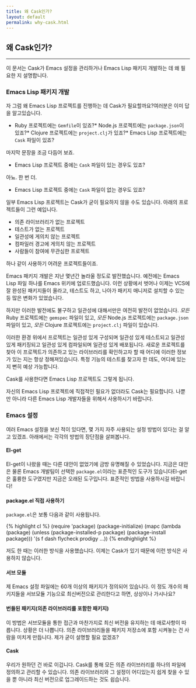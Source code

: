 ```yaml
---
title: 왜 Cask인가?
layout: default
permalink: why-cask.html
---
```


## 왜 Cask인가?

---

이 문서는 Cask가 Emacs 설정을 관리하거나 Emacs Lisp 패키지 개발하는 데 왜 필요한 지 설명합니다.

### Emacs Lisp 패키지 개발

자 그럼 왜 Emacs Lisp 프로젝트를 진행하는 데 Cask가 필요할까요?여러분은 이미 답을 알고있습니다.

* Ruby 프로젝트에는 `Gemfile`이 있죠?* Node.js 프로젝트에는 `package.json`이 있죠?* Clojure 프로젝트에는 `project.clj`가 있죠?* Emacs Lisp 프로젝트에는 `Cask` 파일이 있죠?

마지막 문장을 조금 다듬어 보죠.

* Emacs Lisp 프로젝트 중에는 `Cask` 파일이 있는 경우도 있죠?

아뇨. 한 번 더.

* Emacs Lisp 프로젝트 중에는 `Cask` 파일이 없는 경우도 있죠?

일부 Emacs Lisp 프로젝트는 Cask가 굳이 필요하지 않을 수도 있습니다. 아래의 프로젝트들이 그런 예입니다.

* 의존 라이브러리가 없는 프로젝트
* 테스트가 없는 프로젝트
* 일관성에 게의치 않는 프로젝트
* 컴파일러 경고에 게의치 않는 프로젝트
* 사람들이 참여에 무관심한 프로젝트

하나 같이 사용하기 어려운 프로젝트들이죠.

Emacs 패키지 개발은 지난 몇년간 놀라울 정도로 발전했습니다. 예전에는 Emacs Lisp 파일 하나를 Emacs 위키에 업로드했습니다. 이런 상황에서 벗어나 이제는 VCS에 잘 완성된 패키지들이 올라고, 테스트도 하고, 나아가 패키지 매니저로 설치할 수 있는 등 많은 변화가 있었습니다.

하지만 이러한 발전에도 불구하고 일관성에 대해서만은 여전히 발전이 없었습니다. *모든* Ruby 프로젝트에는 `gemspec` 파일이 있고, *모든* Node.js 프로젝트에는 `package.json` 파일이 있고, *모든* Clojure 프로젝트에는 `project.clj` 파일이 있습니다.

이러한 환경 위에서 프로젝트는 일관성 있게 구성되며 일관성 있게 테스트되고 일관성 있게 패키징되고 일관성 있게 컴파일되며 일관성 있게 배포됩니다. 새로운 프로젝트를 찾아 이 프로젝트가 의존하고 있는 라이브러리를 확인하고자 할 때 어디에 이러한 정보가 있는 지는 항상 정해져있습니다. 특정 기능의 테스트를 찾고자 한 데도, 어디에 있는 지 뻔히 예상 가능합니다.

Cask를 사용한다면 Emacs Lisp 프로젝트도 그렇게 됩니다.

자신의 Emacs Lisp 프로젝트에 직접적인 필요가 없더라도 Cask는 필요합니다. 나뿐만 아니라 다른 Emacs Lisp 개발자들을 위해서 사용하시기 바랍니다.

### Emacs 설정

여러 Emacs 설정을 보신 적이 있다면, 몇 가지 자주 사용되는 설정 방법이 있다는 걸 알고 있겠죠. 아래에서는 각각의 방법의 장단점을 살펴봅니다.

#### El-get

El-get이 나왔을 때는 다른 대안이 없었기에 금방 유명해질 수 있었습니다. 지금은 대안은 물론 Emacs 개발팀이 선택한 `package.el`이라는 표준적인 도구가 있습니다El-get은 훌륭한 도구였지만 지금은 오래된 도구입니다. 표준적인 방법을 사용하시길 바랍니다!

#### package.el 직접 사용하기

`package.el`은 보통 다음과 같이 사용됩니다.

{% highlight cl %}
(require 'package)
(package-initialize)
(mapc
 (lambda (package)
   (unless (package-installed-p package)
     (package-install package)))
 '(s f dash flycheck prodigy ...))
{% endhighlight %}

저도 한 때는 이러한 방식을 사용했습니다. 이제는 Cask가 있기 때문에 이런 방식은 사용하지 않습니다.

#### 서브 모듈

제 Emacs 설정 파일에는 60개 이상의 패키지가 정의되어 있습니다. 이 정도 개수의 패키지들을 서브모듈 기능으로 최신버전으로 관리한다고 하면, 상상이나 가시나요?

#### 번들된 패키지(의존 라이브러리를 포함한 패키지)

이 방법은 서브모듈을 통한 접근과 마찬가지로 최신 버전을 유지하는 데 애로사항이 따릅니다. 상황은 더 나쁩니다. 의존 라이브러리들을 패키지 저장소에 포함 시켜놓는 건 사람을 미치게 만듭니다. 제가 굳이 설명할 필요 없겠죠?

#### Cask

우리가 원하던 건 바로 이겁니다. Cask를 통해 모든 의존 라이브러리를 하나의 파일에 정의하고 관리할 수 있습니다. 의존 라이브러리와 그 설정이 어디있는지 쉽게 찾을 수 있을 뿐 아니라 최신 버전으로 업그레이드하는 것도 쉽습니다.
